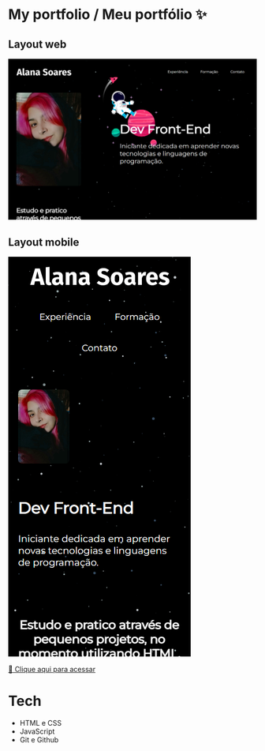 # My portfolio / Meu portfólio ✨

## Layout web
![desktop](./.github/desktop.png)


## Layout mobile
![mobile](./.github/mobile.png)

[🔗 Clique aqui para acessar](https://alanafsoares.github.io/portfolio/) 

# Tech
- HTML e CSS
- JavaScript
- Git e Github

